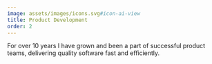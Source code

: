 ```yaml
---
image: assets/images/icons.svg#icon-ai-view
title: Product Development
order: 2
---
```

For over 10 years I have grown and been a part of successful product teams, delivering quality software fast and efficiently.
